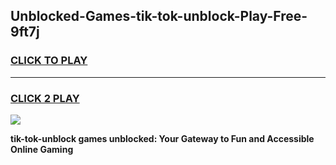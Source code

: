 
## Unblocked-Games-tik-tok-unblock-Play-Free-9ft7j
<h3>
<a href="https://premium76.site?title=tik-tok-unblock&ref=18A1">CLICK TO PLAY</a></h3>
<hr>

<h3>
<a href="https://premium76.site?title=tik-tok-unblock&ref=18A1">CLICK 2 PLAY</a>
  
</h3>

<a href="https://premium76.site?title=tik-tok-unblock&ref=18A1"><img src="https://clearcache.store/games.png"></a>


**tik-tok-unblock games unblocked: Your Gateway to Fun and Accessible Online Gaming**

